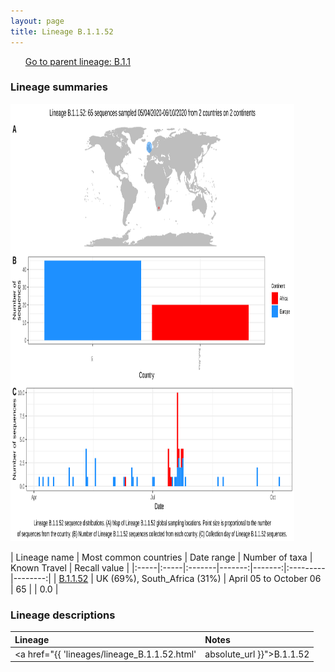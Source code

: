 ```yaml
---
layout: page
title: Lineage B.1.1.52
---
```




<p>
<ul class="actions small">
	 <a href="{{ 'lineages/lineage_B.1.1.html' | absolute_url }}" class="button special fit">Go to parent lineage: B.1.1</a>
</ul>
</p>
<h3> Lineage summaries</h3>

<img src="../assets/images/B.1.1.52.svg" alt="B.1.1.52 lineage summary figure" width="90%" height="700px" />


| Lineage name | Most common countries | Date range | Number of taxa | Known Travel | Recall value |
|:-----|:-----|:-------|-------:|-------:|:---------|--------:|
| <a href="{{ 'lineages/lineage_B.1.1.52.html' | absolute_url }}">B.1.1.52</a> | UK (69%), South_Africa (31%) | April 05 to October 06 | 65 |  | 0.0 |

<h3>Lineage descriptions</h3>

| Lineage | Notes |
|:-----|:-----|
| <a href="{{ 'lineages/lineage_B.1.1.52.html' | absolute_url }}">B.1.1.52</a> | South African lineage (same parent node as B.1.1.53, but parent node is a large polytomy) |

